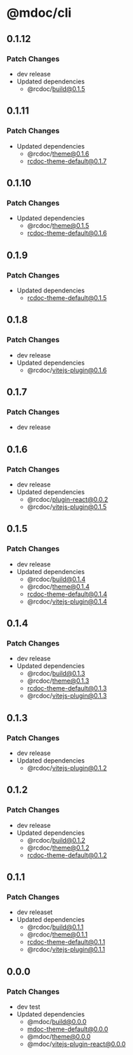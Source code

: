 # @mdoc/cli

## 0.1.12

### Patch Changes

- dev release
- Updated dependencies
  - @rcdoc/build@0.1.5

## 0.1.11

### Patch Changes

- Updated dependencies
  - @rcdoc/theme@0.1.6
  - rcdoc-theme-default@0.1.7

## 0.1.10

### Patch Changes

- Updated dependencies
  - @rcdoc/theme@0.1.5
  - rcdoc-theme-default@0.1.6

## 0.1.9

### Patch Changes

- Updated dependencies
  - rcdoc-theme-default@0.1.5

## 0.1.8

### Patch Changes

- dev release
- Updated dependencies
  - @rcdoc/vitejs-plugin@0.1.6

## 0.1.7

### Patch Changes

- dev release

## 0.1.6

### Patch Changes

- dev release
- Updated dependencies
  - @rcdoc/plugin-react@0.0.2
  - @rcdoc/vitejs-plugin@0.1.5

## 0.1.5

### Patch Changes

- dev release
- Updated dependencies
  - @rcdoc/build@0.1.4
  - @rcdoc/theme@0.1.4
  - rcdoc-theme-default@0.1.4
  - @rcdoc/vitejs-plugin@0.1.4

## 0.1.4

### Patch Changes

- dev release
- Updated dependencies
  - @rcdoc/build@0.1.3
  - @rcdoc/theme@0.1.3
  - rcdoc-theme-default@0.1.3
  - @rcdoc/vitejs-plugin@0.1.3

## 0.1.3

### Patch Changes

- dev release
- Updated dependencies
  - @rcdoc/vitejs-plugin@0.1.2

## 0.1.2

### Patch Changes

- dev release
- Updated dependencies
  - @rcdoc/build@0.1.2
  - @rcdoc/theme@0.1.2
  - rcdoc-theme-default@0.1.2

## 0.1.1

### Patch Changes

- dev releaset
- Updated dependencies
  - @rcdoc/build@0.1.1
  - @rcdoc/theme@0.1.1
  - rcdoc-theme-default@0.1.1
  - @rcdoc/vitejs-plugin@0.1.1

## 0.0.0

### Patch Changes

- dev test
- Updated dependencies
  - @mdoc/build@0.0.0
  - mdoc-theme-default@0.0.0
  - @mdoc/theme@0.0.0
  - @mdoc/vitejs-plugin-react@0.0.0
